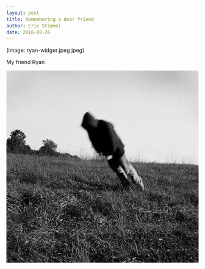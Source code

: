 ```yaml
---
layout: post
title: Remembering a dear friend
author: Eric Stimmel
date: 2016-08-26
--- 
```


(image: ryan-widger.jpeg
jpeg)

My friend Ryan 

![ryan-widger-fall](.\images\posts\20160826-remembering-a-dear-friend\ryan-widger-fall.jpg)


